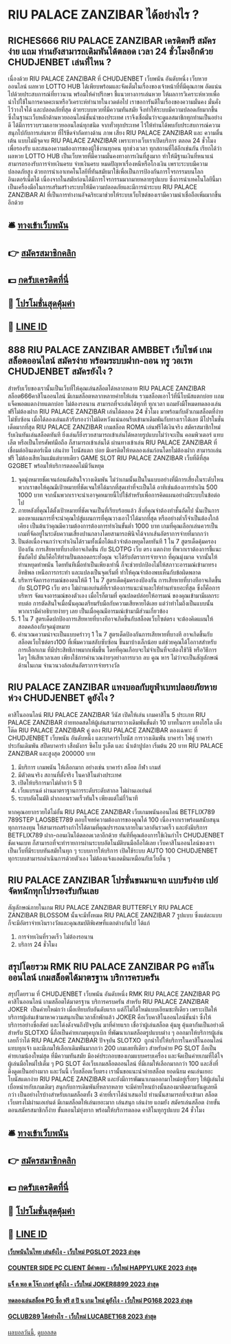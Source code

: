 # RIU PALACE ZANZIBAR ได้อย่างไร ?
## RICHES666 RIU PALACE ZANZIBAR เครดิตฟรี สมัครง่าย แถม ท่านยังสามารถเดิมพันได้ตลอด เวลา 24 ชั่วโมงอีกด้วย CHUDJENBET เล่นที่ไหน ?
เนื่องด้วย RIU PALACE ZANZIBAR ที่ CHUDJENBET เว็บพนัน อันดับหนึ่ง เว็บหวยออนไลน์ ผลหวย LOTTO HUB ได้เพียบพร้อมและจัดเต็มในเรื่องของเจ้าหน้าที่ที่มีคุณภาพ อัดแน่นไปด้วยประสบการณ์ที่ยาวนาน พร้อมให้คำปรึกษา ชี้แนวทางการเล่นหวย ให้ผลการวิเคราะห์หวยเพื่อนำไปใช้ในการคาดคะเนหรือวิเคราะห์ทำนายในงวดต่อไป เราขอการันตีในเรื่องของความมั่นคง มั่นคั่ง ไว้วางใจได้ และปลอดภัยที่สุด ด้วยระบบหวยที่มีความทันสมัย จึงทำให้ระบบมีความปลอดภัยมากขึ้น ซึ่งในฐานะเว็บหลักด้านหวยออนไลน์ชั้นนำของประเทศ เราจึงเชื่อมั่นว่าจะดูแลสมาชิกทุกท่านเป็นอย่างดี ได้มีการรวบรวมเอาหวยออนไลน์ทุกชนิด จากทั่วทุกประเทศ ไว้ให้ท่านได้พบกับประสบการณ์ความสนุกไปกับการเล่นหวย ที่ไร้ขีดจำกัดทางด้าน ภาพ เสียง RIU PALACE ZANZIBAR และ ความตื่นเต้น แบบไม่มีจุดจบ RIU PALACE ZANZIBAR เพราะทางเว็บเราเปิดบริการ ตลอด 24 ชั่วโมง เพื่อรองรับ และสนองความต้องการของผู้ใช้งานทุกคน ทุกช่วงเวลา ทุกสถานที่ได้อีกเช่นกัน เรียกได้ว่า ผลหวย LOTTO HUB เป็นเว็บหวยที่มีความมั่นคงทางการเงินที่สูงมาก ทำให้มีฐานเงินที่หนาแน่ สามารถรองรับการจ่ายเงินครบ จ่ายเงินครบ หมดปัญหาเรื่องหนีหรือโกงเงิน เพราะระบบมีความปลอดภัยสูง ด้วยการนำเอาเทคโนโลยีที่ทันสมัยมาใช้เพื่อเป็นการป้องกันการโจรกรรมบนโลกอินเตอร์เน็ตได้ เนื่องจากในสมัยก่อนได้มีการโจรกรรมมากมายหลายรูปแบบ ซึ่งการนำเทคโนโลยีนี้มาเป็นเครื่องมือในการเสริมสร้างระบบให้มีความปลอดภัยและมีการนำระบบ RIU PALACE ZANZIBAR AI ที่เป็นการทำงานอัจฉริยะมาช่วยให้ระบบเว็บไซต์ของเรามีความน่าเชื่อถือเพิ่มมากขึ้นอีกด้วย

## 🛎 [ทางเข้าเว็บพนัน](https://bit.ly/3SdLNi2)
## 👉 [สมัครสมาชิกคลิก](https://bit.ly/3SdLNi2)
## 💵 [กดรับเครดิตที่นี่](https://bit.ly/3dyRKHj)
## 👑 [โปรโมชั่นสุดคุ้มค่า](https://bit.ly/3dyRKHj)
## 📱 [LINE ID](https://bit.ly/3dyRKHj)

## 888 RIU PALACE ZANZIBAR AMBBET เว็บไซต์ เกมสล็อตออนไลน์ สมัครง่าย พร้อมระบบฝาก-ถอน ทรู วอเรท CHUDJENBET สมัครยังไง ?
สำหรับเว็บของเรานั้นเป็นเว็บที่ให้คุณเล่นสล็อตได้หลากหลาย RIU PALACE ZANZIBAR สล็อต666คาสิโนออนไลน์ มีเกมสล็อตหลากหลายค่ายให้เล่น รวมสล็อตเอาไว้ที่นี่โบนัสแตกบ่อย เเถมแจ็คพอตแตกง่ายแตกบ่อย ไม่ต้องรอนาน สามารถที่จะเล่นได้ทุกที่ ทุกเวลา แถมยังมีโหมดทดลองเล่นฟรีไม่ต้องฝาก RIU PALACE ZANZIBAR เล่นได้ตลอด 24 ชั่วโมง มาพร้อมกับตัวเกมสล็อตที่ง่าย ไม่ซับซ้อน เมื่อได้ลองเล่นแล้วรับรองว่าไม่ผิดหวังแน่นอนรีบเข้ามาเดิมพันกับทางเราได้เลย มีโปรโมชั่นเด็ดมากที่สุด RIU PALACE ZANZIBAR เกมสล็อต ROMA เล่นฟรีได้เงินจริง สมัครสมาชิกใหม่รับเงินทันเล่นสล็อตทันที ยิ่งเล่นก็ยิ่งรวยสามารถเข้าเล่นได้หลายรูปแบบไม่ว่าจะเป็น คอมพิวเตอร์ แทบเล็ต หรือเป็นโทรศัพท์มือถือ ก็สามารถเข้าเล่นได้ ผ่านทางเข้าเล่น RIU PALACE ZANZIBAR ที่เชื่อมต่ออินเตอร์เน็ต เล่นง่าย โบนัสแตก บ่อย มีเครดิตให้ทดลองเล่นก่อนโดยไม่ต้องฝาก สามารถเล่นฟรี ไม่ต้องเสียเงินแม้แต่บาทเดียว GAME SLOT RIU PALACE ZANZIBAR เว็บที่ดีที่สุด G2GBET พร้อมให้บริการตลอดไม่มีวันหยุด
1. จุดมุ่งหมายชัดเจนก่อนตัดสินใจวางเดิมพัน ไม่ว่าเกมนั้นเป็นในแบบอย่างที่มีการเสี่ยงในระดับไหน พวกเราขอให้คุณมีเป้าหมายที่ชัดเจนให้ได้มากที่สุดเท่าที่จะเป็นได้ อาทิเช่นต้องการทำเงิน 500 1000 บาท จากนั้นพวกเราจะนำเอาจุดหมายนี้ไปใช้สำหรับเพื่อการคิดแผนอย่างมีระบบในข้อต่อไป
2. ภายหลังที่คุณได้ตั้งเป้าหมายที่ชัดเจนเป็นที่เรียบร้อยแล้ว สิ่งที่คุณจำต้องทำชั้นถัดไป นั่นเป็นการมองหาแผนการที่จะนำคุณไปสู่แผนการที่คุณวางเอาไว้ได้มากที่สุด หรืออย่างต่ำก็จำเป็นต้องใกล้เคียง เป็นต้นว่าคุณมีความต้องการต้องการทำเงินขั้นต่ำ 1000 บาท เกมที่คุณเลือกเล่นควรเป็นเกมที่จัดอยู่ในระดับความเสี่ยงปานกลางโดยสามารถพินิจได้จากเส้นอัตราการจ่ายที่มากกว่า
3. ปั่นต่อเนื่องจนกว่าจะทำเงินได้รวมทั้งเมื่อได้แล้วจำต้องหยุดโดยทันที 1 ใน 7 สูตรเด็ดคุ้มครองป้องกัน การเสียหายที่บางทีอาจเกิดขึ้น กับ SLOTPG เว็บ ตรง แตกง่าย ที่พวกเราต้องการชี้แนะ ชั้นถัดไป มันก็คือให้ท่านปั่นตลอดกระทั่งคุณ จะได้รับอัตราการจ่ายจาก ที่คุณมุ่งมาด จากนั้นให้ท่านหยุดทำพนัน โดยทันทีเมื่อทำเป็นเพียงเท่านี้ ก็จะช่วยปกป้องไม่ให้สภาวะอารมณ์เข้ามาทรงอิทธิพล เหนือการกระทำ และแปลงเป็นจุดเริ่มที่ ทำให้คุณจำต้องพบเห็นกับข้อผิดพลาด
4. บริหารจัดการอารมณ์ของตนให้ดี 1 ใน 7 สูตรเด็ดคุ้มครองป้องกัน การเสียหายที่บางทีอาจเกิดขึ้นกับ SLOTPG เว็บ ตรง ไม่ผ่านเอเย่นต์ที่เราต้องการแนะนำและให้ท่านทำเยอะที่สุด ซึ่งก็คือการบริหาร จัดแจงอารมณ์ของตัวเอง เมื่อไรก็ตามที่ คุณปลดปล่อยให้อารมณ์ ของคุณเข้ามามีผลกระทบต่อ การตัดสินใจเมื่อนั้นคุณเตรียมรับมือกับความเสียหายได้เลย แต่ว่าทำไมถึงเป็นแบบนั้น พวกเรามีคำอธิบายง่ายๆ เลย เป็นเมื่อคุณมีอารมณ์เข้ามามีส่วนเกี่ยวข้อง
5. 1 ใน 7 สูตรเด็ดปกป้องการเสียหายที่บางทีอาจเกิดขึ้นกับสล็อตเว็บไซต์ตรง จะต้องคิดแผนให้สอดคล้องกับจุดมุ่งหมาย
6. คำนวณความน่าจะเป็นแบบคร่าวๆ 1 ใน 7 สูตรเด็ดป้องกันการเสียหายที่บางที อาจเกิดขึ้นกับสล็อตเว็บไซต์ตรง100 ที่เพิ่มความสลับซับซ้อน ขึ้นมาบ้างเล็กน้อย แต่ช่วยคุณได้โอกาสสำหรับการเลือกเกม ที่มีประสิทธิภาพมากเพิ่มขึ้น โดยที่คุณเกือบจะไม่จำเป็นที่จะต้องใช้วิธี หรือวิธีการใดๆ ให้เสียเวลาเลย เพียงใช้การคำนวณง่ายๆอย่างการบวก ลบ คูณ หาร ไม่ว่าจะเป็นสัญลักษณ์ด้านในเกม จำนวนวงล้อเส้นอัตราการจ่ายรางวัล

## RIU PALACE ZANZIBAR แทงบอลกับยูฟ่าเบทปลอยภัยหายห่วง CHUDJENBET ดูยังไง ?
คาสิโนออนไลน์ RIU PALACE ZANZIBAR วีนัส เปิดให้เล่น เกมคาสิโน 5 ประเภท RIU PALACE ZANZIBAR ถ่ายทอดสดให้ผู้เล่นสามารถวางเดิมพันขั้นต่ำ 10 บาทในการ แทงไฮโล เต็ง โต๊ด RIU PALACE ZANZIBAR คู่ ตอง RIU PALACE ZANZIBAR ตองเฉพาะ ที่ CHUDJENBET เว็บพนัน อันดับหนึ่ง และบาคาร่าโบนัส การวางเดิมพัน บาคาร่า ไพ่คู่ บาคาร่าประกันเดิมพัน สปีดบาคาร่า เสือมังกร ซิคโบ รูเล็ต และ น้ำเต้าปูปลา เริ่มต้น 20 บาท RIU PALACE ZANZIBAR และสูงสุด 200000 บาท
1. มีบริการ เกมพนัน ให้เลือกมาก อย่างเช่น บาคาร่า สล็อต กีฬา เกมส์
2. มีตัวตนจริง สถานที่ตั้งจริง ในคาสิโนต่างประเทศ
3. เปิดให้บริการมาไม่ต่ำกว่า 5 ปี
4. เว็บแบรนด์ ผ่านมาตราฐานการระดับระดับสากล ไม่ผ่านเอเย่นต์
5. ระบบอัตโนมัติ ฝากถอนรวดเร็วทันใจ เพียงแต่ไม่กี่วินาที

หากคุณอยากรวยได้ไม่อั้น RIU PALACE ZANZIBAR เว็บเกมพนันออนไลน์ BETFLIX789 789STEP LAOSBET789 ตอบโจทย์ความต้องการของคุณได้ 100 เนื่องจากเราพร้อมสนับสนุนทุกการลงทุน ให้สามารถสร้างกำไรได้ตามที่คุณปรารถนาภายในเวลาอันรวดเร็ว และยังมีบริการ BETFLIX789 ฝาก-ถอนเงินได้ตลอดเวลาอีกด้วย ทันทีที่คุณต้องการใช้เงินกำไร CHUDJENBET ชัดเจนเบท ก็สามารถที่จะทำรายการผ่านระบบอัตโนมัติบนมือถือได้เลย เว็บคาสิโนออนไลน์ของเรา เป็นเว็บที่มีระบบทันสมัยในทุก ๆ ระบบการให้บริการ เปิดใช้ระบบ AUTO 100 CHUDJENBET ทุกระบบสามารถดำเนินการด้วยตัวเอง ไม่ต้องแจ้งแอดมินเหมือนกับเว็บอื่น ๆ

## RIU PALACE ZANZIBAR โปรชั่นขนมาแจก แบบรับง่าย เปย์จัดหนักทุกโปรรองรับกันเลย
สัญลักษณ์ภายในเกม RIU PALACE ZANZIBAR BUTTERFLY RIU PALACE ZANZIBAR BLOSSOM นั้นจะมีทั้งหมด RIU PALACE ZANZIBAR 7 รูปแบบ ซึ่งแต่ละแบบก็จะมีอัตราจ่ายเงินรางวัลและคุณสมบัติพิเศษที่แตกต่างกันไป ได้แก่
1. การจ่ายเงินที่รวดเร็ว ไม่ต้องรอนาน
2. บริการ 24 ชั่วโมง

## สรุปโดยรวม RMK RIU PALACE ZANZIBAR PG คาสิโนออนไลน์ เกมสล็อตได้มาตรฐาน บริการครบครัน
สรุปโดยรวม ที่ CHUDJENBET เว็บพนัน อันดับหนึ่ง RMK RIU PALACE ZANZIBAR PG คาสิโนออนไลน์ เกมสล็อตได้มาตรฐาน บริการครบครัน สำหรับ RIU PALACE ZANZIBAR JOKER  เป็นค่ายใหม่กว่า เมื่อเทียบกับอันดับแรก แต่ก็ไม่ได้ใหม่แบบเอียมซะทีเดียว เพราะเปิดให้บริการผู้เล่นเข้ามาหาความสนุกเป็นเวลาสักพักแล้ว JOKER คือเว็บคาสิโนออนไลน์ชั้นนำ ซึ่งให้บริการอย่างซื่อสัตย์ และโด่งดังจนถึงปัจจุบัน
มาที่ค่ายแรก เชื่อว่าผู้เล่นสล็อต คุ้นหู คุ้นตากันเป็นอย่างดี สำหรับ SLOTXO นี่ถือเป็นค่ายเกมยุคบุกเบิก ที่พัฒนาเกมสล็อตรูปแบบต่าง ๆ ออกมาให้บริการผู้เล่นเลยก็ว่าได้ RIU PALACE ZANZIBAR ปัจจุบัน SLOTXO  ถูกนำไปให้บริการในคาสิโนออนไลน์แทบทุกเจ้า และมีเกมให้เลือกเดิมพันมากกว่า 200 เกมเลยทีเดียว
สำหรับค่าย PG SLOT ถือเป็นค่ายเกมน้องใหม่สุด ที่มีความทันสมัย มีองค์ประกอบของเกมแบบครบเครื่อง และจัดเป็นค่ายเกมที่ได้ใจผู้เล่นมือใหม่ไปเต็ม ๆ PG SLOT คือเว็บเกมสล็อตออนไลน์ ที่มีเกมให้เลือกมากกว่า 100 และสิ่งที่ดึงดูดเป็นอย่างมาก
และวันนี้ เว็บสล็อตเว็บตรง เรานั้นขอแนะนำค่ายสล็อต ยอดนิยม คนเล่นเยอะโบนัสแตกง่าย RIU PALACE ZANZIBAR และยังมีการพัฒนาเกมออกมาใหม่อยู่เรื่อยๆ ให้ผู้เล่นไม่เบื่อหน่ายกับเกมเดิมๆ สนุกกับการเดิมพันที่หลากหลาย จะมีค่ายไหนบ้างนั้นลองมาติดตามกันดูเลยดีกว่า
เป็นอย่างไรบ้างสำหรับเกมสล็อตทั้ง 3 ค่ายที่เราได้นำเสนอไป ท่านนั้นสามารถที่จะเข้ามา สล็อตเว็บตรงไม่ผ่านเอเย่นต์ มีเกมสล็อตให้เล่นเยอะมาก เล่นสนุก เล่นง่าย แถมยัง สมัครเล่นสล็อต ง่ายขั้นตอนสมัครสมาชิกก็ง่าย ขั้นตอนไม่ยุ่งยาก พร้อมให้บริการตลอด คาสิโนทุกรูปแบบ 24 ชั่วโมง

## 🛎 [ทางเข้าเว็บพนัน](https://bit.ly/3SdLNi2)
## 👉 [สมัครสมาชิกคลิก](https://bit.ly/3SdLNi2)
## 💵 [กดรับเครดิตที่นี่](https://bit.ly/3dyRKHj)
## 👑 [โปรโมชั่นสุดคุ้มค่า](https://bit.ly/3dyRKHj)
## 📱 [LINE ID](https://bit.ly/3dyRKHj)

#### [เว็บพนันในไทย เล่นยังไง - เว็บใหม่ PGSLOT 2023 ล่าสุด](https://atom.io/themes/เว็บพนันในไทย%20เล่นยังไง%20-%20เว็บใหม่%20pgslot%202023%20ล่าสุด)
#### [COUNTER SIDE PC CLIENT มีคำตอบ - เว็บใหม่ HAPPYLUKE 2023 ล่าสุด](https://atom.io/themes/counter%20side%20pc%20client%20มีคำตอบ%20-%20เว็บใหม่%20happyluke%202023%20ล่าสุด)
#### [แจ็ ค พอ ต โจ๊ก เกอร์ ดูยังไง - เว็บใหม่ JOKER8899 2023 ล่าสุด](https://atom.io/themes/แจ็%20ค%20พอ%20ต%20โจ๊ก%20เกอร์%20ดูยังไง%20-%20เว็บใหม่%20joker8899%202023%20ล่าสุด)
#### [ทดลองเล่นสล็อต PG ซื้อ ฟรี ส ปิ น เกม ใหม่ ดูยังไง - เว็บใหม่ PG168 2023 ล่าสุด](https://atom.io/themes/ทดลองเล่นสล็อต%20pg%20ซื้อ%20ฟรี%20ส%20ปิ%20น%20เกม%20ใหม่%20ดูยังไง%20-%20เว็บใหม่%20pg168%202023%20ล่าสุด)
#### [GCLUB289 ได้อย่างไร - เว็บใหม่ LUCABET168 2023 ล่าสุด](https://atom.io/themes/gclub289%20ได้อย่างไร%20-%20เว็บใหม่%20lucabet168%202023%20ล่าสุด)

[ผลบอลวันนี้](https://siamsport.tv "ผลบอลวันนี้"), [ดูบอลสด](https://siamsport.tv/ดูบอลสด "ดูบอลสด")